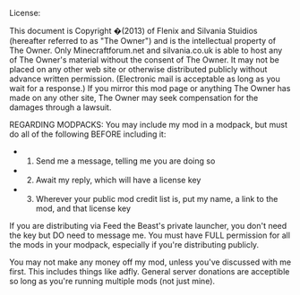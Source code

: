 License:

This document is Copyright �(2013) of Flenix and Silvania Stuidios (hereafter referred to as "The Owner") and is the intellectual property of The Owner. Only Minecraftforum.net and silvania.co.uk is able to host any of The Owner's material without the consent of The Owner. It may not be placed on any other web site or otherwise distributed publicly without advance written permission. (Electronic mail is acceptable as long as you wait for a response.) If you mirror this mod page or anything The Owner has made on any other site, The Owner may seek compensation for the damages through a lawsuit.

REGARDING MODPACKS:
You may include my mod in a modpack, but must do all of the following BEFORE including it:
- 1. Send me a message, telling me you are doing so
- 2. Await my reply, which will have a license key
- 3. Wherever your public mod credit list is, put my name, a link to the mod, and that license key

If you are distributing via Feed the Beast's private launcher, you don't need the key but DO need to message me.
You must have FULL permission for all the mods in your modpack, especially if you're distributing publicly.

You may not make any money off my mod, unless you've discussed with me first. This includes things like adfly.
General server donations are acceptible so long as you're running multiple mods (not just mine).

